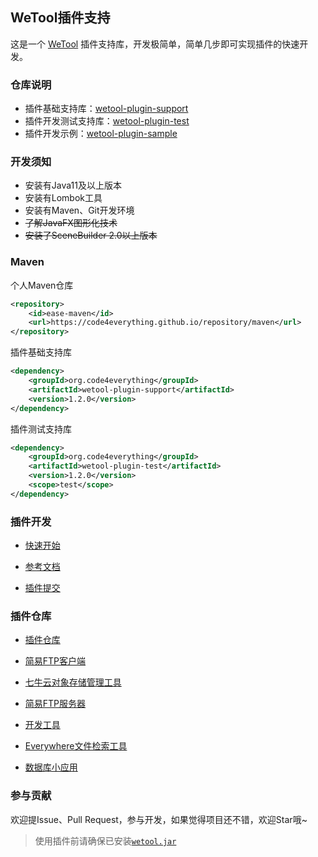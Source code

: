 ## WeTool插件支持

这是一个 [WeTool](/code4everything/wetool) 插件支持库，开发极简单，简单几步即可实现插件的快速开发。

### 仓库说明

- 插件基础支持库：[wetool-plugin-support](wetool-plugin-support)
- 插件开发测试支持库：[wetool-plugin-test](wetool-plugin-test)
- 插件开发示例：[wetool-plugin-sample](wetool-plugin-sample)

### 开发须知

- 安装有Java11及以上版本
- 安装有Lombok工具
- 安装有Maven、Git开发环境
- ~~了解JavaFX图形化技术~~
- ~~安装了SceneBuilder 2.0以上版本~~

### Maven

个人Maven仓库

```xml
<repository>
    <id>ease-maven</id>
    <url>https://code4everything.github.io/repository/maven</url>
</repository>
```

插件基础支持库

```xml
<dependency>
    <groupId>org.code4everything</groupId>
    <artifactId>wetool-plugin-support</artifactId>
    <version>1.2.0</version>
</dependency>
```

插件测试支持库

```xml
<dependency>
    <groupId>org.code4everything</groupId>
    <artifactId>wetool-plugin-test</artifactId>
    <version>1.2.0</version>
    <scope>test</scope>
</dependency>
```

### 插件开发

- [快速开始](quick_start.md)

- [参考文档](wetool-plugin-support/readme.md)

- [插件提交](wetool-plugin-repository/readme.md)

### 插件仓库

- [插件仓库](wetool-plugin-repository)

- [简易FTP客户端](wetool-plugin-repository/ease-ftp-client/readme.md)

- [七牛云对象存储管理工具](wetool-plugin-repository/ease-qiniu/readme.md)

- [简易FTP服务器](wetool-plugin-repository/ease-ftp-server/readme.md)

- [开发工具](wetool-plugin-repository/ease-devtool/readme.md)

- [Everywhere文件检索工具](wetool-plugin-repository/ease-everywhere/readme.md)

- [数据库小应用](wetool-plugin-repository/ease-dbops/readme.md)

### 参与贡献

欢迎提Issue、Pull Request，参与开发，如果觉得项目还不错，欢迎Star哦~

> 使用插件前请确保已安装[`wetool.jar`](https://gitee.com/code4everything/wetool)
